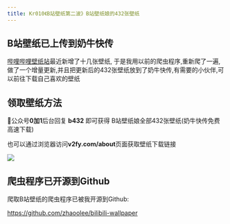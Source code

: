```yaml
---
title: Kr010《B站壁纸第二波》B站壁纸娘的432张壁纸
---
```



## B站壁纸已上传到奶牛快传

[哔哩哔哩壁纸站](https://space.bilibili.com/6823116#/album)最近新增了十几张壁纸, 于是我用以前的爬虫程序,重新爬了一遍,做了一个增量更新,并且把更新后的432张壁纸放到了奶牛快传,有需要的小伙伴,可以前往下载自己喜欢的壁纸

## 领取壁纸方法

公众号**0加1**后台回复 **b432**  即可获得 B站壁纸娘全部432张壁纸(奶牛快传免费高速下载)

也可以通过浏览器访问**v2fy.com/about**页面获取壁纸下载链接

![](https://www.v2fy.com/asset/bilibili-wallpaper-s/kr-000010-bilibili-wall-paper-s432.png)


## 爬虫程序已开源到Github

爬取B站壁纸的爬虫程序已被我开源到Github: 

https://github.com/zhaoolee/bilibili-wallpaper



